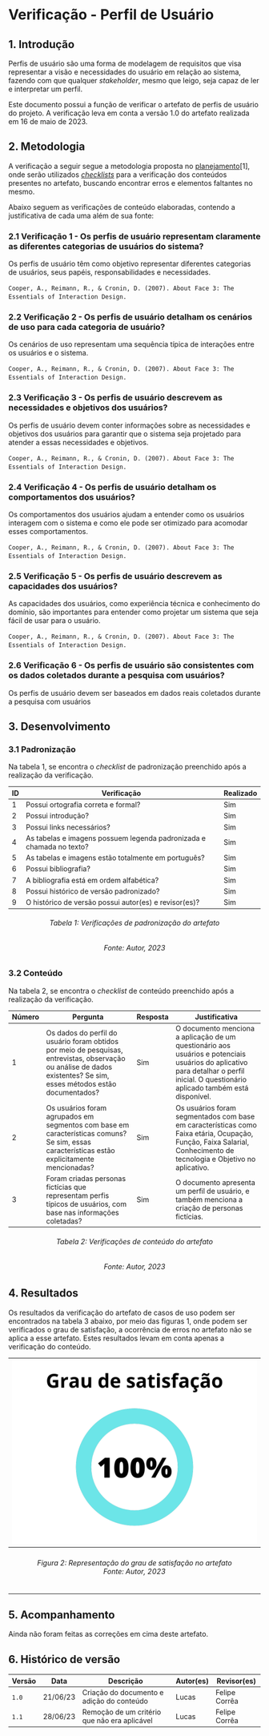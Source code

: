 # Verificação - Perfil de Usuário

## 1. Introdução
Perfis de usuário são uma forma de modelagem de requisitos que visa representar a visão e necessidades do usuário em relação ao sistema, fazendo com que qualquer _stakeholder_, mesmo que leigo, seja capaz de ler e interpretar um perfil.

Este documento possui a função de verificar o artefato de perfis de usuário do projeto. A verificação leva em conta a versão 1.0 do artefato realizada em 16 de maio de 2023.

## 2. Metodologia
A verificação a seguir segue a metodologia proposta no [planejamento](../planejamento.md)[1], onde serão utilizados _[checklists](../../planejamento/glossario.md#Checklist)_ para a verificação dos conteúdos presentes no artefato, buscando encontrar erros e elementos faltantes no mesmo.

Abaixo seguem as verificações de conteúdo elaboradas, contendo a justificativa de cada uma além de sua fonte:

### 2.1 Verificação 1 - Os perfis de usuário representam claramente as diferentes categorias de usuários do sistema?

Os perfis de usuário têm como objetivo representar diferentes categorias de usuários, seus papéis, responsabilidades e necessidades. 

`Cooper, A., Reimann, R., & Cronin, D. (2007). About Face 3: The Essentials of Interaction Design.`

### 2.2 Verificação 2 - Os perfis de usuário detalham os cenários de uso para cada categoria de usuário?

Os cenários de uso representam uma sequência típica de interações entre os usuários e o sistema.

`Cooper, A., Reimann, R., & Cronin, D. (2007). About Face 3: The Essentials of Interaction Design.`

### 2.3 Verificação 3 - Os perfis de usuário descrevem as necessidades e objetivos dos usuários?

Os perfis de usuário devem conter informações sobre as necessidades e objetivos dos usuários para garantir que o sistema seja projetado para atender a essas necessidades e objetivos.

`Cooper, A., Reimann, R., & Cronin, D. (2007). About Face 3: The Essentials of Interaction Design.`

### 2.4 Verificação 4 - Os perfis de usuário detalham os comportamentos dos usuários?

Os comportamentos dos usuários ajudam a entender como os usuários interagem com o sistema e como ele pode ser otimizado para acomodar esses comportamentos.

`Cooper, A., Reimann, R., & Cronin, D. (2007). About Face 3: The Essentials of Interaction Design.`

### 2.5 Verificação 5 - Os perfis de usuário descrevem as capacidades dos usuários?

As capacidades dos usuários, como experiência técnica e conhecimento do domínio, são importantes para entender como projetar um sistema que seja fácil de usar para o usuário.

`Cooper, A., Reimann, R., & Cronin, D. (2007). About Face 3: The Essentials of Interaction Design.`

### 2.6 Verificação 6 - Os perfis de usuário são consistentes com os dados coletados durante a pesquisa com usuários?

Os perfis de usuário devem ser baseados em dados reais coletados durante a pesquisa com usuários

## 3. Desenvolvimento

### 3.1 Padronização

Na tabela 1, se encontra o _checklist_ de padronização preenchido após a realização da verificação.

| ID | Verificação                                                          | Realizado |
|----|----------------------------------------------------------------------|-----------|
| 1  | Possui ortografia correta e formal?                                  | Sim       |
| 2  | Possui introdução?                                                   | Sim       |
| 3  | Possui links necessários?                                            | Sim       |
| 4  | As tabelas e imagens possuem legenda padronizada e chamada no texto? | Sim       |
| 5  | As tabelas e imagens estão totalmente em português?                  | Sim       |
| 6  | Possui bibliografia?                                                 | Sim       |
| 7  | A bibliografia está em ordem alfabética?                             | Sim       |
| 8  | Possui histórico de versão padronizado?                              | Sim       |
| 9  | O histórico de versão possui autor(es) e revisor(es)?                | Sim       |

<h6 align = "center"> Tabela 1: Verificações de padronização do artefato</h6>
<h6 align = "center"> Fonte: Autor, 2023 </h6>

### 3.2 Conteúdo

Na tabela 2, se encontra o _checklist_ de conteúdo preenchido após a realização da verificação.

| Número | Pergunta | Resposta | Justificativa |
|--------|----------|----------|---------------|
| 1      | Os dados do perfil do usuário foram obtidos por meio de pesquisas, entrevistas, observação ou análise de dados existentes? Se sim, esses métodos estão documentados? | Sim | O documento menciona a aplicação de um questionário aos usuários e potenciais usuários do aplicativo para detalhar o perfil inicial. O questionário aplicado também está disponível. |
| 2      | Os usuários foram agrupados em segmentos com base em características comuns? Se sim, essas características estão explicitamente mencionadas? | Sim | Os usuários foram segmentados com base em características como Faixa etária, Ocupação, Função, Faixa Salarial, Conhecimento de tecnologia e Objetivo no aplicativo. |
| 3      | Foram criadas personas fictícias que representam perfis típicos de usuários, com base nas informações coletadas? | Sim | O documento apresenta um perfil de usuário, e também menciona a criação de personas fictícias. |

<h6 align = "center"> Tabela 2: Verificações de conteúdo do artefato</h6>
<h6 align = "center"> Fonte: Autor, 2023 </h6>

## 4. Resultados

Os resultados da verificação do artefato de casos de uso podem ser encontrados na tabela 3 abaixo, por meio das figuras 1, onde podem ser verificados o grau de satisfação, a ocorrência de erros no artefato não se aplica a esse artefato. Estes resultados levam em conta apenas a verificação do conteúdo.

<center>

| ![Representação do grau de satisfação no artefato](../assets/analise/graficosatisfacaoescala100.png) |
| ----------------------------------------------------------------------------------------------------- |
| <h6 align="center">Figura 2: Representação do grau de satisfação no artefato<br>Fonte: Autor, 2023</h6> |

</center>

## 5. Acompanhamento

Ainda não foram feitas as correções em cima deste artefato.

## 6. Histórico de versão

| Versão | Data | Descrição | Autor(es) | Revisor(es) |
|--|--|--|--|--|
| `1.0` | 21/06/23 | Criação do documento e adição do conteúdo | Lucas | Felipe Corrêa |
| `1.1` | 28/06/23 | Remoção de um critério que não era aplicável | Lucas | Felipe Corrêa |



